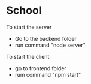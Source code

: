 # School
To start the server
- Go to the backend folder
- run command "node server"

To start the client 
- go to frontend folder
- rum command "npm start"
